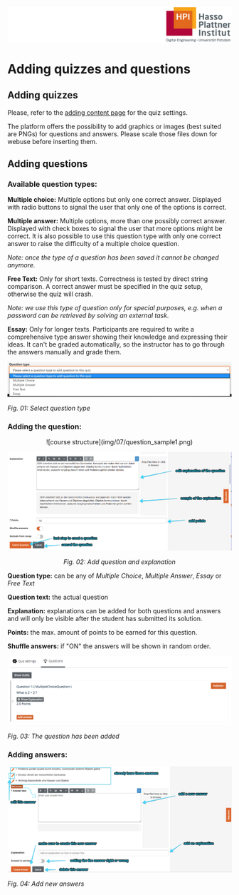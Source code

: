 ![HPI Logo](img/HPI_Logo.png)

# Adding quizzes and questions

## Adding quizzes
Please, refer to the [adding content page](https://github.com/openHPI/TeachingTeamGuidelines/blob/new_update_2020/docs/05_adding-content.md) for the quiz settings. 

The platform offers the possibility to add graphics or images (best suited are PNGs) for questions and answers. Please scale those files down for webuse before inserting them.

## Adding questions

### Available question types:

**Multiple choice:** Multiple options but only one correct answer. Displayed with radio buttons to signal the user that only one of the options is correct.

**Multiple answer:** Multiple options, more than one possibly correct answer. Displayed with check boxes to signal the user that more options might be correct. It is also possible to use this question type with only one correct answer to raise the difficulty of a multiple choice question.

*Note: once the type of a question has been saved it cannot be changed anymore.*

**Free Text:** Only for short texts. Correctness is tested by direct string comparison. 
A correct answer must be specified in the quiz setup, otherwise the quiz will crash.

*Note: we use this type of question only for special purposes, e.g. when a password can be retrieved by solving an external task.*

**Essay:** Only for longer texts. Participants are required to write a comprehensive type answer showing their knowledge and expressing their ideas. It can't be graded automatically, so the instructor has to go through the answers manually and grade them.

![course structure](img/07/question_type.png)

*Fig. 01: Select question type*


### Adding the question:

<center>
![course structure](img/07/question_sample1.png)

![course structure](img/07/question_sample2.png)

*Fig. 02: Add question and explanation*
</center>

**Question type:** can be any of *Multiple Choice*, *Multiple Answer*, *Essay* or *Free Text*

**Question text:** the actual question

**Explanation:** explanations can be added for both questions and answers and will only be visible after the student has submitted its solution.

**Points:** the max. amount of points to be earned for this question.

**Shuffle answers:** if "ON" the answers will be shown in random order.

![course structure](img/07/question_added.png)

*Fig. 03: The question has been added*


### Adding answers:

![course structure](img/07/add_answers_sample.png)

*Fig. 04: Add new answers*
